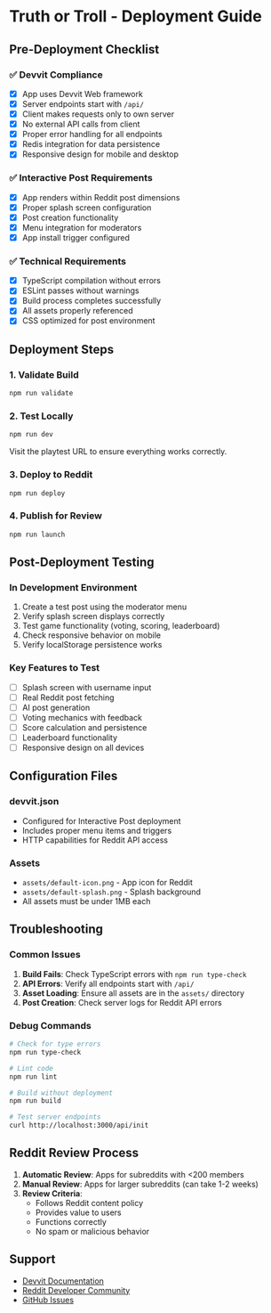 # Truth or Troll - Deployment Guide

## Pre-Deployment Checklist

### ✅ Devvit Compliance
- [x] App uses Devvit Web framework
- [x] Server endpoints start with `/api/`
- [x] Client makes requests only to own server
- [x] No external API calls from client
- [x] Proper error handling for all endpoints
- [x] Redis integration for data persistence
- [x] Responsive design for mobile and desktop

### ✅ Interactive Post Requirements
- [x] App renders within Reddit post dimensions
- [x] Proper splash screen configuration
- [x] Post creation functionality
- [x] Menu integration for moderators
- [x] App install trigger configured

### ✅ Technical Requirements
- [x] TypeScript compilation without errors
- [x] ESLint passes without warnings
- [x] Build process completes successfully
- [x] All assets properly referenced
- [x] CSS optimized for post environment

## Deployment Steps

### 1. Validate Build
```bash
npm run validate
```

### 2. Test Locally
```bash
npm run dev
```
Visit the playtest URL to ensure everything works correctly.

### 3. Deploy to Reddit
```bash
npm run deploy
```

### 4. Publish for Review
```bash
npm run launch
```

## Post-Deployment Testing

### In Development Environment
1. Create a test post using the moderator menu
2. Verify splash screen displays correctly
3. Test game functionality (voting, scoring, leaderboard)
4. Check responsive behavior on mobile
5. Verify localStorage persistence works

### Key Features to Test
- [ ] Splash screen with username input
- [ ] Real Reddit post fetching
- [ ] AI post generation
- [ ] Voting mechanics with feedback
- [ ] Score calculation and persistence
- [ ] Leaderboard functionality
- [ ] Responsive design on all devices

## Configuration Files

### devvit.json
- Configured for Interactive Post deployment
- Includes proper menu items and triggers
- HTTP capabilities for Reddit API access

### Assets
- `assets/default-icon.png` - App icon for Reddit
- `assets/default-splash.png` - Splash background
- All assets must be under 1MB each

## Troubleshooting

### Common Issues
1. **Build Fails**: Check TypeScript errors with `npm run type-check`
2. **API Errors**: Verify all endpoints start with `/api/`
3. **Asset Loading**: Ensure all assets are in the `assets/` directory
4. **Post Creation**: Check server logs for Reddit API errors

### Debug Commands
```bash
# Check for type errors
npm run type-check

# Lint code
npm run lint

# Build without deployment
npm run build

# Test server endpoints
curl http://localhost:3000/api/init
```

## Reddit Review Process

1. **Automatic Review**: Apps for subreddits with <200 members
2. **Manual Review**: Apps for larger subreddits (can take 1-2 weeks)
3. **Review Criteria**:
   - Follows Reddit content policy
   - Provides value to users
   - Functions correctly
   - No spam or malicious behavior

## Support

- [Devvit Documentation](https://developers.reddit.com/docs)
- [Reddit Developer Community](https://www.reddit.com/r/Devvit)
- [GitHub Issues](https://github.com/reddit/devvit)
